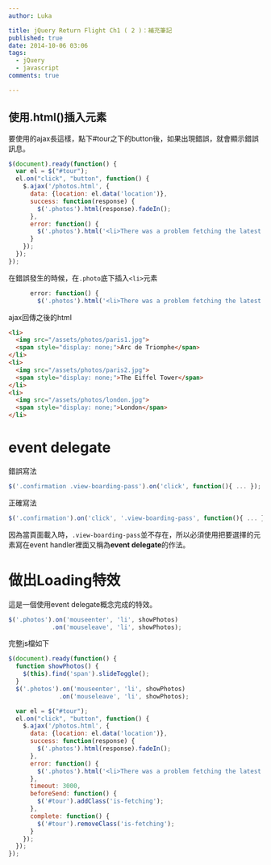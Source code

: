 ```yaml
---
author: Luka

title: jQuery Return Flight Ch1 ( 2 )：補充筆記
published: true
date: 2014-10-06 03:06
tags:
  - jQuery
  - javascript
comments: true

---
```

## 使用.html()插入元素
要使用的ajax長這樣，點下#tour之下的button後，如果出現錯誤，就會顯示錯誤訊息。
```js
$(document).ready(function() {
  var el = $("#tour");
  el.on("click", "button", function() {
    $.ajax('/photos.html', {
      data: {location: el.data('location')},
      success: function(response) {
        $('.photos').html(response).fadeIn();
      },
      error: function() {
        $('.photos').html('<li>There was a problem fetching the latest photos. Please try again.</li>');
      }
    });
  });
});
```
在錯誤發生的時候，在```.photo```底下插入```<li>```元素
```js
      error: function() {
        $('.photos').html('<li>There was a problem fetching the latest photos. Please try again.</li>');
```
ajax回傳之後的html
```html
<li>
  <img src="/assets/photos/paris1.jpg">
  <span style="display: none;">Arc de Triomphe</span>
</li>
<li>
  <img src="/assets/photos/paris2.jpg">
  <span style="display: none;">The Eiffel Tower</span>
</li>
<li>
  <img src="/assets/photos/london.jpg">
  <span style="display: none;">London</span>
</li>
```

# event delegate
錯誤寫法
```js
$('.confirmation .view-boarding-pass').on('click', function(){ ... });
```
正確寫法
```js
$('.confirmation').on('click', '.view-boarding-pass', function(){ ... })
```
因為當頁面載入時，```.view-boarding-pass```並不存在，所以必須使用把要選擇的元素寫在event handler裡面又稱為**event delegate**的作法。

# 做出Loading特效
這是一個使用event delegate概念完成的特效。
```js
$('.photos').on('mouseenter', 'li', showPhotos)
            .on('mouseleave', 'li', showPhotos);
```
完整js檔如下
```js
$(document).ready(function() {
  function showPhotos() {
    $(this).find('span').slideToggle();
  }
  $('.photos').on('mouseenter', 'li', showPhotos)
              .on('mouseleave', 'li', showPhotos);

  var el = $("#tour");
  el.on("click", "button", function() {
    $.ajax('/photos.html', {
      data: {location: el.data('location')},
      success: function(response) {
        $('.photos').html(response).fadeIn();
      },
      error: function() {
        $('.photos').html('<li>There was a problem fetching the latest photos. Please try again.</li>');
      },
      timeout: 3000,
      beforeSend: function() {
        $('#tour').addClass('is-fetching');
      },
      complete: function() {
        $('#tour').removeClass('is-fetching');
      }
    });
  });
});
```